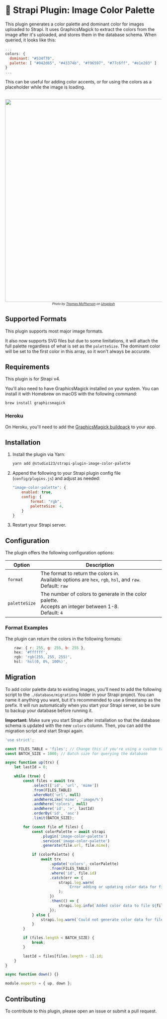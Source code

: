 # 🎨 Strapi Plugin: Image Color Palette

This plugin generates a color palette and dominant color for images uploaded to Strapi. It uses GraphicsMagick to extract the colors from the image after it's uploaded, and stores them in the database schema. When queried, it looks like this:

```javascript
...
colors: {
  dominant: "#534f70",
  palette: [ "#042d65", "#43374b", "#f96597", "#77c6ff", "#e1e203" ]
}
...
```

This can be useful for adding color accents, or for using the colors as a placeholder while the image is loading.

<p align="center" style="text-align:center; margin: 30px 0 30px;">
    <img src="https://user-images.githubusercontent.com/22644154/221955944-747c3ecc-44ac-49d4-bb6c-489803135ad5.jpg" width="650" /><br/>
    <span style="font-size:10px;font-style:italic">Photo by <a href="https://unsplash.com/es/@thomasmcphersonphotography?utm_source=unsplash&utm_medium=referral&utm_content=creditCopyText">Thomas McPherson</a> on <a href="https://unsplash.com/photos/tVEqStC2uz8?utm_source=unsplash&utm_medium=referral&utm_content=creditCopyText">Unsplash</a></span>
</p>

## Supported Formats
This plugin supports most major image formats. 

It also now supports SVG files but due to some limitations, it will attach the full palette regardless of what is set as the `paletteSize`. The dominant color will be set to the first color in this array, so it won't always be accurate.

## Requirements

This plugin is for Strapi v4.

You'll also need to have GraphicsMagick installed on your system. You can install it with Homebrew on macOS with the following command:

```bash
brew install graphicsmagick
```

### Heroku

On Heroku, you'll need to add the [GraphicsMagick buildpack](https://github.com/bogini/heroku-buildpack-graphicsmagick) to your app.

## Installation

1. Install the plugin via Yarn:

    ```bash
    yarn add @studio123/strapi-plugin-image-color-palette
    ```

2. Append the following to your Strapi plugin config file (`config/plugins.js`) and adjust as needed:

    ```javascript
    "image-color-palette": {
        enabled: true,
        config: {
            format: "rgb",
            paletteSize: 4,
        }
    }
    ```

3. Restart your Strapi server.

## Configuration
The plugin offers the following configuration options:

| Option        | Description                                                                                                       |
|---------------|-------------------------------------------------------------------------------------------------------------------|
| `format`      | The format to return the colors in.<br/>Available options are `hex`, `rgb`, `hsl`, and `raw`.<br/>Default: `raw` |
| `paletteSize` | The number of colors to generate in the color palette.<br/>Accepts an integer between 1-8.<br/>Default: `4`     |


### Format Examples
The plugin can return the colors in the following formats:
```javascript
    raw: { r: 255, g: 255, b: 255 },
    hex: '#ffffff',
    rgb: 'rgb(255, 255, 255)',
    hsl: 'hsl(0, 0%, 100%)',
```

## Migration
To add color palette data to existing images, you'll need to add the following script to the `./database/migrations` folder in your Strapi project. You can name it anything you want, but it's recommended to use a timestamp as the prefix. It will run automatically when you start your Strapi server, so be sure to backup your database before running it.

**Important:** Make sure you start Strapi after installation so that the database schema is updated with the new `colors` column. Then, you can add the migration script and start Strapi again.

```javascript
'use strict';

const FILES_TABLE = 'files'; // Change this if you're using a custom table name
const BATCH_SIZE = 1000; // Batch size for querying the database

async function up(trx) {
    let lastId = 0;

    while (true) {
        const files = await trx
            .select(['id', 'url', 'mime'])
            .from(FILES_TABLE)
            .whereNot('url', null)
            .andWhereLike('mime', 'image/%')
            .andWhere('colors', null)
            .andWhere('id', '>', lastId)
            .orderBy('id', 'asc')
            .limit(BATCH_SIZE);

        for (const file of files) {
            const colorPalette = await strapi
                .plugin('image-color-palette')
                .service('image-color-palette')
                .generate(file.url, file.mime);

            if (colorPalette) {
                await trx
                    .update('colors', colorPalette)
                    .from(FILES_TABLE)
                    .where('id', file.id)
                    .catch(err => {
                        strapi.log.warn(
                            `Error adding or updating color data for file ${file.id}: ${err}`,
                        );
                    })
                    .then(() => {
                        strapi.log.info(`Added color data to file ${file.id} successfully.`);
                    });
            } else {
                strapi.log.warn(`Could not generate color data for file ${file.id}.`);
            }
        }

        if (files.length < BATCH_SIZE) {
            break;
        }

        lastId = files[files.length - 1].id;
    }
}

async function down() {}

module.exports = { up, down };
```

## Contributing
To contribute to this plugin, please open an issue or submit a pull request.
